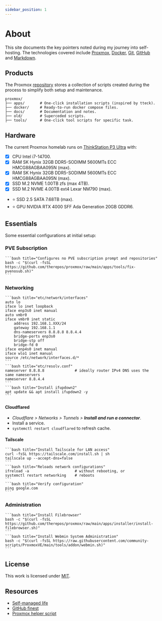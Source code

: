 ```yaml
---
sidebar_position: 1
---
```

# About

This site documents the key pointers noted during my journey into self-hosting. The technologies covered include [Proxmox], [Docker], [Git], [GitHub] and [Markdown]. 

## Products

The Proxmox [repository](https://github.com/therepos/proxmox) stores a collection of scripts created during the process to simplify both setup and maintenance. 

```
proxmox/
├── apps/       # One-click installation scripts (inspired by tteck).
├── docker/     # Ready-to-run docker compose files.
├── docs/       # Documentation and notes.
├── old/        # Superceded scripts.
├── tools/      # One-click tool scripts for specific task.
```

## Hardware

The current Proxmox homelab runs on [ThinkStation P3 Ultra](https://www.youtube.com/watch?v=SSRAPUTpOic) with:
- [x] CPU Intel i7-14700.
- [x] RAM SK Hynix 32GB DDR5-SODIMM 5600MTs ECC HMCG88AGBAA095N (max). 
- [x] RAM SK Hynix 32GB DDR5-SODIMM 5600MTs ECC HMCG88AGBAA095N (max). 
- [x] SSD M.2 NVME 1.00TB zfs (max 4TB).
- [x] SSD M.2 NVME 4.00TB ext4 Lexar NM790 (max).  
- ⭐ SSD 2.5 SATA 7.68TB (max).
- ⭐ GPU NVIDIA RTX 4000 SFF Ada Generation 20GB GDDR6.

## Essentials

Some essential configurations at initial setup:

### PVE Subscription

    ```bash title="Configures no PVE subscription prompt and repositories"
    bash -c "$(curl -fsSL https://github.com/therepos/proxmox/raw/main/apps/tools/fix-pvenosub.sh)"
    ```

### Networking

    ```bash title="etc/network/interfaces"
    auto lo
    iface lo inet loopback
    iface enp3s0 inet manual
    auto vmbr0
    iface vmbr0 inet static
        address 192.168.1.XXX/24
        gateway 192.168.1.1
        dns-nameservers 8.8.8.8 8.8.4.4
        bridge-ports enp3s0
        bridge-stp off
        bridge-fd 0
    iface enp4s0 inet manual
    iface wlo1 inet manual
    source /etc/network/interfaces.d/*
    ```
    ```bash title="etc/resolv.conf"
    nameserver 8.8.8.8              # ideally router IPv4 DNS uses the same nameservers
    nameserver 8.8.4.4
    ```
    ```bash title="Install ifupdown2"
    apt update && apt install ifupdown2 -y
    ```

#### Cloudflared

- _Cloudflare > Networks > Tunnels >_ ***Install and run a connector***.
- Install a service.
- `systemctl restart cloudflared` to refresh cache.

#### Tailscale

    ```bash title="Install Tailscale for LAN access"
    curl -fsSL https://tailscale.com/install.sh | sh
    tailscale up --accept-dns=false
    ```
    ```bash title="Reloads network configurations"
    ifreload -a                     # without rebooting, or
    systemctl restart networking    # reboots
    ```
    ```bash title="Verify configuration"
    ping google.com
    ```

### Administration

    ```bash title="Install Filebrowser"
    bash -c "$(curl -fsSL https://github.com/therepos/proxmox/raw/main/apps/installer/install-filebrowser.sh)"
    ```
    ```bash title="Install Webmin System Administration"
    bash -c "$(curl -fsSL https://raw.githubusercontent.com/community-scripts/ProxmoxVE/main/tools/addon/webmin.sh)"
    ```

## License

This work is licensed under [MIT](https://choosealicense.com/licenses/mit/). 

## Resources

- [Self-managed life](https://wiki.futo.org/index.php/Introduction_to_a_Self_Managed_Life:_a_13_hour_%26_28_minute_presentation_by_FUTO_software)
- [GitHub finest](https://github.com/arbal/awesome-stars)
- [Proxmox helper script](https://community-scripts.github.io/ProxmoxVE/)

<!-- Reference Links -->

[Proxmox]: https://www.proxmox.com/en/
[Docker]: https://www.docker.com/
[Git]: https://learngitbranching.js.org/
[GitHub]: https://skills.github.com/
[Markdown]: https://www.markdownguide.org/
